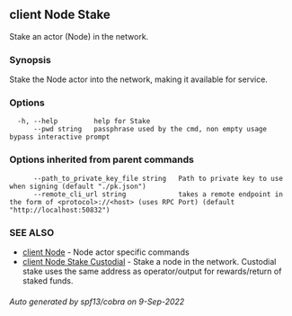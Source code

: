## client Node Stake

Stake an actor (Node) in the network.

### Synopsis

Stake the Node actor into the network, making it available for service.

### Options

```
  -h, --help         help for Stake
      --pwd string   passphrase used by the cmd, non empty usage bypass interactive prompt
```

### Options inherited from parent commands

```
      --path_to_private_key_file string   Path to private key to use when signing (default "./pk.json")
      --remote_cli_url string             takes a remote endpoint in the form of <protocol>://<host> (uses RPC Port) (default "http://localhost:50832")
```

### SEE ALSO

* [client Node](client_Node.md)	 - Node actor specific commands
* [client Node Stake Custodial](client_Node_Stake_Custodial.md)	 - Stake a node in the network. Custodial stake uses the same address as operator/output for rewards/return of staked funds.

###### Auto generated by spf13/cobra on 9-Sep-2022
